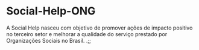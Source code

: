 # Social-Help-ONG
A Social Help nasceu com objetivo de promover ações de impacto positivo no terceiro setor e melhorar a qualidade do serviço prestado por Organizações Sociais no Brasil.
.;;
